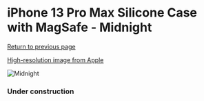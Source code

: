 # iPhone 13 Pro Max Silicone Case with MagSafe - Midnight

[Return to previous page](/iphone_13)

[High-resolution image from Apple](https://store.storeimages.cdn-apple.com/8756/as-images.apple.com/is/MM2U3?wid=4500&hei=4500&fmt=png)

<div style="width: 384px"><img src="/everypreview/MM2U3.png" alt="Midnight"></div>

### Under construction
